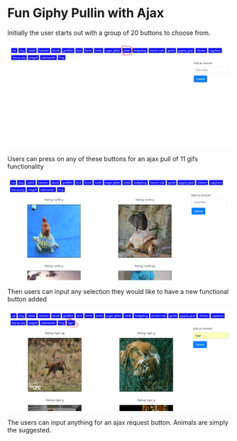 # Fun Giphy Pullin with Ajax

Initially the user starts out with a group of 20 buttons to choose from.

![initial](assets/images/initial.PNG?raw=true "initial")

Users can press on any of these buttons for an ajax pull of 11 gifs functionality

![button-press](assets/images/button-press.PNG?raw=true "button-press")

Then users can input any selection they would like to have a new functional button added

![new-btn](assets/images/new-btn.PNG?raw=true "new-btn")

The users can input anything for an ajax request button. Animals are simply the suggested.
